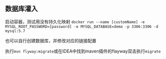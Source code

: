 ## 数据库灌入
启动容器，测试用没有持久化映射
`docker run --name [customName] -e MYSQL_ROOT_PASSWORD=[password] -e MYSQL_DATABASE=demo -p 3306:3306 -d mysql:5.7`

也可以自行创建数据库，并修改对应的链接配置

执行`mvn flyway:migrate`或在IDEA中找到maven插件的flayway双击执行`migrate`
